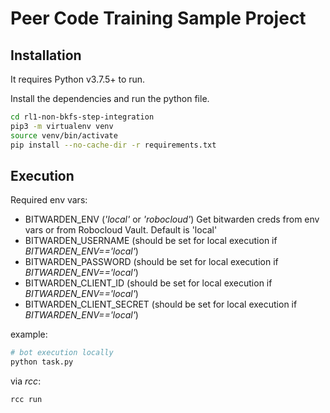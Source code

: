 # Peer Code Training Sample Project

## Installation

It requires Python v3.7.5+ to run.

Install the dependencies and run the python file.
```sh
cd rl1-non-bkfs-step-integration
pip3 -m virtualenv venv
source venv/bin/activate
pip install --no-cache-dir -r requirements.txt
```

## Execution

Required env vars:

- BITWARDEN_ENV (*'local'* or *'robocloud'*) Get bitwarden creds from env vars or from Robocloud Vault. Default is 'local'
- BITWARDEN_USERNAME (should be set for local execution if *BITWARDEN_ENV=='local'*)
- BITWARDEN_PASSWORD (should be set for local execution if *BITWARDEN_ENV=='local'*)
- BITWARDEN_CLIENT_ID (should be set for local execution if *BITWARDEN_ENV=='local'*)
- BITWARDEN_CLIENT_SECRET (should be set for local execution if *BITWARDEN_ENV=='local'*)

example:
```sh
# bot execution locally
python task.py
```

via *rcc*:
```sh
rcc run
```
